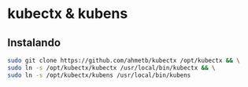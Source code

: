 # kubectx & kubens

## Instalando

```bash
sudo git clone https://github.com/ahmetb/kubectx /opt/kubectx && \
sudo ln -s /opt/kubectx/kubectx /usr/local/bin/kubectx && \
sudo ln -s /opt/kubectx/kubens /usr/local/bin/kubens
```